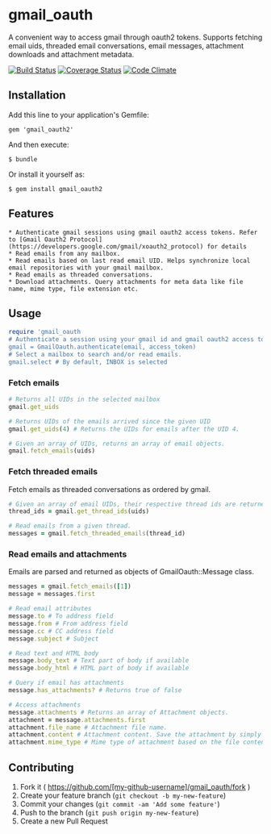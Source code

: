 # gmail_oauth

A convenient way to access gmail through oauth2 tokens. Supports fetching email uids, threaded email conversations, email messages, attachment downloads and attachment metadata. 

[![Build Status](https://travis-ci.org/karthik-mallavarapu/gmail_oauth.svg?branch=master)](https://travis-ci.org/karthik-mallavarapu/gmail_oauth)
[![Coverage Status](https://coveralls.io/repos/karthik-mallavarapu/gmail_oauth/badge.svg?branch=master&service=github)](https://coveralls.io/github/karthik-mallavarapu/gmail_oauth?branch=master)
[![Code Climate](https://codeclimate.com/github/karthik-mallavarapu/gmail_oauth/badges/gpa.svg)](https://codeclimate.com/github/karthik-mallavarapu/gmail_oauth)

## Installation

Add this line to your application's Gemfile:

    gem 'gmail_oauth2'

And then execute:

    $ bundle

Or install it yourself as:

    $ gem install gmail_oauth2
    
## Features
    * Authenticate gmail sessions using gmail oauth2 access tokens. Refer to [Gmail Oauth2 Protocol](https://developers.google.com/gmail/xoauth2_protocol) for details
    * Read emails from any mailbox.
    * Read emails based on last read email UID. Helps synchronize local email repositories with your gmail mailbox.
    * Read emails as threaded conversations.
    * Download attachments. Query attachments for meta data like file name, mime type, file extension etc.

## Usage

```ruby
require 'gmail_oauth
# Authenticate a session using your gmail id and gmail oauth2 access token
gmail = GmailOauth.authenticate(email, access_token)
# Select a mailbox to search and/or read emails.
gmail.select # By default, INBOX is selected
```

### Fetch emails

```ruby
# Returns all UIDs in the selected mailbox
gmail.get_uids

# Returns UIDs of the emails arrived since the given UID
gmail.get_uids(4) # Returns the UIDs for emails after the UID 4. 

# Given an array of UIDs, returns an array of email objects.
gmail.fetch_emails(uids)
```

### Fetch threaded emails
Fetch emails as threaded conversations as ordered by gmail. 

```ruby
# Given an array of email UIDs, their respective thread ids are returned.
thread_ids = gmail.get_thread_ids(uids)

# Read emails from a given thread. 
messages = gmail.fetch_threaded_emails(thread_id) 
```

### Read emails and attachments
Emails are parsed and returned as objects of GmailOauth::Message class.
```ruby
messages = gmail.fetch_emails([1])
message = messages.first

# Read email attributes
message.to # To address field
message.from # From address field
message.cc # CC address field
message.subject # Subject

# Read text and HTML body
message.body_text # Text part of body if available
message.body_html # HTML part of body if available

# Query if email has attachments
message.has_attachments? # Returns true of false

# Access attachments
message.attachments # Returns an array of Attachment objects.
attachment = message.attachments.first
attachment.file_name # Attachment file name.
attachment.content # Attachment content. Save the attachment by simply writing the content to an open file handle
attachment.mime_type # Mime type of attachment based on the file contents. Uses mimemagic gem to read mime types.
```

## Contributing

1. Fork it ( https://github.com/[my-github-username]/gmail_oauth/fork )
2. Create your feature branch (`git checkout -b my-new-feature`)
3. Commit your changes (`git commit -am 'Add some feature'`)
4. Push to the branch (`git push origin my-new-feature`)
5. Create a new Pull Request
